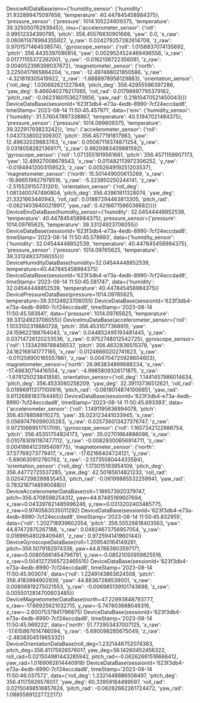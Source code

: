 DeviceAllDataBase(env={'humidity_sensor': {'humidity': 31.932899475097656, 'temperature': 40.447845458984375}, 'pressure_sensor': {'pressure': 1014.105224609375, 'temperature': 39.32500076293945}}, imu={'accelerometer_sensor': {'roll': 0.99512334390795, 'pitch': 356.45576830901666, 'yaw': 0.0, 'x_raw': 0.060611478984355927, 'y_raw': 0.024279257282614708, 'z_raw': 0.9701571464538574}, 'gyroscope_sensor': {'roll': 1.0156837074135692, 'pitch': 356.4435397090814, 'yaw': 0.0029524524469496556, 'x_raw': 0.01771155372262001, 'y_raw': -0.0162136722356081, 'z_raw': 0.004052396398037672}, 'magnetometer_sensor': {'north': 3.2250417965864204, 'x_raw': -12.497488021850586, 'y_raw': -4.321819305419922, 'z_raw': -1.8888978958129883}, 'orientation_sensor': {'roll_deg': 1.030692621227849, 'pitch_deg': 356.42955596397286, 'yaw_deg': 9.466040279217065, 'roll_rad': 0.01798897795379162, 'pitch_rad': -0.06231601536273956, 'yaw_rad': 0.21810470521450043}})
DeviceDataBase(sessionId='623f3db4-e73a-4edb-8990-7cf24eccdad8', timeStamp='2023-08-14 11:50:45.457971', data={'env': {'humidity_sensor': {'humidity': 31.576047897338867, 'temperature': 40.51947021484375}, 'pressure_sensor': {'pressure': 1014.099609375, 'temperature': 39.32291793823242}}, 'imu': {'accelerometer_sensor': {'roll': 1.0437338002309307, 'pitch': 356.4577191817983, 'yaw': 12.49632029883763, 'x_raw': 0.05067119374871254, 'y_raw': 0.03180582821369171, 'z_raw': 0.9820983409881592}, 'gyroscope_sensor': {'roll': 1.0713551919561681, 'pitch': 356.4571159907173, 'yaw': 12.49927008678543, 'x_raw': 0.011482113972306252, 'y_raw': -0.01949412003159523, 'z_raw': 0.005264919251203537}, 'magnetometer_sensor': {'north': 15.501449000613269, 'x_raw': -16.866519927978516, 'y_raw': -5.223850250244141, 'z_raw': -2.515529155731201}, 'orientation_sensor': {'roll_deg': 1.0813400747490804, 'pitch_deg': 356.43961811328074, 'yaw_deg': 21.3321663440943, 'roll_rad': 0.01887294463813305, 'pitch_rad': -0.06214039400219917, 'yaw_rad': 0.4216671586036682}}})
DeviceEnvDataBase(humidity_sensor={'humidity': 32.04544448852539, 'temperature': 40.447845458984375}, pressure_sensor={'pressure': 1014.09765625, 'temperature': 39.33124923706055})
DeviceDataBase(sessionId='623f3db4-e73a-4edb-8990-7cf24eccdad8', timeStamp='2023-08-14 11:50:45.578693', data={'humidity_sensor': {'humidity': 32.04544448852539, 'temperature': 40.447845458984375}, 'pressure_sensor': {'pressure': 1014.09765625, 'temperature': 39.33124923706055}})
DeviceHumidityDataBase(humidity=32.04544448852539, temperature=40.447845458984375)
DeviceDataBase(sessionId='623f3db4-e73a-4edb-8990-7cf24eccdad8', timeStamp='2023-08-14 11:50:45.581747', data={'humidity': 32.04544448852539, 'temperature': 40.447845458984375})
DevicePressureDataBase(pressure=1014.09765625, temperature=39.33124923706055)
DeviceDataBase(sessionId='623f3db4-e73a-4edb-8990-7cf24eccdad8', timeStamp='2023-08-14 11:50:45.583841', data={'pressure': 1014.09765625, 'temperature': 39.33124923706055})
DeviceImuDataBase(accelerometer_sensor={'roll': 1.1033102319880728, 'pitch': 356.4531077368915, 'yaw': 24.159622188764043, 'x_raw': 0.044852495193481445, 'y_raw': 0.03714726120233536, 'z_raw': 0.9752748012542725}, gyroscope_sensor={'roll': 1.1334299788456537, 'pitch': 356.4632836515378, 'yaw': 24.162168141777165, 'x_raw': 0.01246660202741623, 'y_raw': -0.011258900165557861, 'z_raw': 0.004704725928604603}, magnetometer_sensor={'north': 26.963834899688234, 'x_raw': -17.48630714416504, 'y_raw': -4.9985809326171875, 'z_raw': -1.678125023841858}, orientation_sensor={'roll_deg': 1.1441457986014634, 'pitch_deg': 356.4533060258209, 'yaw_deg': 32.39113736512621, 'roll_rad': 0.019969113171100616, 'pitch_rad': -0.06190148741006851, 'yaw_rad': 0.6112688183784485})
DeviceDataBase(sessionId='623f3db4-e73a-4edb-8990-7cf24eccdad8', timeStamp='2023-08-14 11:50:45.693393', data={'accelerometer_sensor': {'roll': 1.1491195636994078, 'pitch': 356.45788588110275, 'yaw': 35.023123441033945, 'x_raw': 0.05697479099035263, 'y_raw': 0.025736013427376747, 'z_raw': 0.9721066951751709}, 'gyroscope_sensor': {'roll': 1.1657342122988754, 'pitch': 356.45351754824173, 'yaw': 35.02701664886086, 'x_raw': 0.010783091187477112, 'y_raw': -0.00829300656914711, 'z_raw': 0.0041864123195409775}, 'magnetometer_sensor': {'north': 37.57769273779417, 'x_raw': -17.62166404724121, 'y_raw': -5.690630912780762, 'z_raw': -2.1373558044433594}, 'orientation_sensor': {'roll_deg': 1.173015193954109, 'pitch_deg': 356.44772725537285, 'yaw_deg': 42.50185614821233, 'roll_rad': 0.02047298289835453, 'pitch_rad': -0.06199885532259941, 'yaw_rad': 0.7832167148590088}})
DeviceAccelerometerDataBase(roll=1.189573920379747, pitch=356.4708598254312, yaw=44.87485169607694, x_raw=0.043397821485996246, y_raw=0.0313202403485775, z_raw=0.9740563035011292)
DeviceDataBase(sessionId='623f3db4-e73a-4edb-8990-7cf24eccdad8', timeStamp='2023-08-14 11:50:45.832955', data={'roll': 1.202718939602554, 'pitch': 356.50526818403563, 'yaw': 44.87472875267188, 'x_raw': 0.04824673756957054, 'y_raw': 0.01699548028409481, 'z_raw': 0.972594141960144})
DeviceGyroscopeDataBase(roll=1.209540164149281, pitch=356.5079182974336, yaw=44.87863903597171, x_raw=0.00805661454796791, y_raw=-0.08521050959825516, z_raw=0.0041272565722465515)
DeviceDataBase(sessionId='623f3db4-e73a-4edb-8990-7cf24eccdad8', timeStamp='2023-08-14 11:50:45.903074', data={'roll': 1.2249143863624508, 'pitch': 356.4183994902939, 'yaw': 44.88367288539001, 'x_raw': 0.00806819275021553, 'y_raw': -0.006985139101743698, 'z_raw': 0.0055012814700603485})
DeviceMagnetometerDataBase(north=47.22993848793777, x_raw=-17.66925621032715, y_raw=-5.747803688049316, z_raw=-2.6007537841796875)
DeviceDataBase(sessionId='623f3db4-e73a-4edb-8990-7cf24eccdad8', timeStamp='2023-08-14 11:50:45.969222', data={'north': 51.772953437007125, 'x_raw': -17.615867614746094, 'y_raw': -5.690098285675049, 'z_raw': -2.483830451965332})
DeviceOrientationDataBase(roll_deg=1.2321446752074383, pitch_deg=356.41175926576017, yaw_deg=56.14260452456322, roll_rad=0.021504981443285942, pitch_rad=-0.06262661516666412, yaw_rad=1.0169062614440918)
DeviceDataBase(sessionId='623f3db4-e73a-4edb-8990-7cf24eccdad8', timeStamp='2023-08-14 11:50:46.037572', data={'roll_deg': 1.2321448886508497, 'pitch_deg': 356.41175926576017, 'yaw_deg': 60.33959184499597, 'roll_rad': 0.02150498516857624, 'pitch_rad': -0.06262662261724472, 'yaw_rad': 1.0885589122772217})
